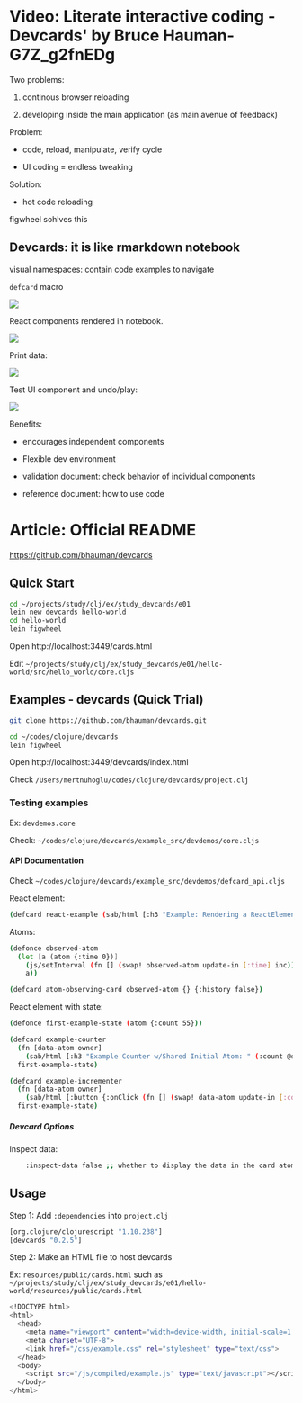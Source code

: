 
# Video: Literate interactive coding - Devcards' by Bruce Hauman-G7Z_g2fnEDg

Two problems:

1. continous browser reloading

2. developing inside the main application (as main avenue of feedback)

Problem:

- code, reload, manipulate, verify cycle

- UI coding = endless tweaking

Solution:

- hot code reloading

figwheel sohlves this

## Devcards: it is like rmarkdown notebook

visual namespaces: contain code examples to navigate

`defcard` macro

![](/Users/mertnuhoglu/gdrive/keynote_resimler/screencapture//20200305101536.png)

React components rendered in notebook.

![](/Users/mertnuhoglu/gdrive/keynote_resimler/screencapture//20200305101628.png)

Print data:

![](/Users/mertnuhoglu/gdrive/keynote_resimler/screencapture//20200305101835.png)

Test UI component and undo/play:

![](/Users/mertnuhoglu/gdrive/keynote_resimler/screencapture//20200305102020.png)

Benefits:

- encourages independent components

- Flexible dev environment

- validation document: check behavior of individual components

- reference document: how to use code

# Article: Official README

https://github.com/bhauman/devcards

## Quick Start

``` bash
cd ~/projects/study/clj/ex/study_devcards/e01
lein new devcards hello-world
cd hello-world
lein figwheel
``` 

Open http://localhost:3449/cards.html

Edit `~/projects/study/clj/ex/study_devcards/e01/hello-world/src/hello_world/core.cljs`

## Examples - devcards (Quick Trial)

``` bash
git clone https://github.com/bhauman/devcards.git
``` 

``` bash
cd ~/codes/clojure/devcards
lein figwheel
``` 

Open http://localhost:3449/devcards/index.html

Check `/Users/mertnuhoglu/codes/clojure/devcards/project.clj`

### Testing examples

Ex: `devdemos.core`

Check: `~/codes/clojure/devcards/example_src/devdemos/core.cljs`

#### API Documentation

Check `~/codes/clojure/devcards/example_src/devdemos/defcard_api.cljs`

React element:

``` bash
(defcard react-example (sab/html [:h3 "Example: Rendering a ReactElement"]))
``` 

Atoms:

``` bash
(defonce observed-atom
  (let [a (atom {:time 0})]
    (js/setInterval (fn [] (swap! observed-atom update-in [:time] inc)) 1000)
    a))

(defcard atom-observing-card observed-atom {} {:history false})
``` 

React element with state:

``` bash
(defonce first-example-state (atom {:count 55}))

(defcard example-counter
  (fn [data-atom owner]
    (sab/html [:h3 "Example Counter w/Shared Initial Atom: " (:count @data-atom)]))
  first-example-state)

(defcard example-incrementer
  (fn [data-atom owner]
    (sab/html [:button {:onClick (fn [] (swap! data-atom update-in [:count] inc)) } "increment"]))
  first-example-state)

``` 

##### Devcard Options

Inspect data:

``` bash
    :inspect-data false ;; whether to display the data in the card atom
``` 

## Usage

Step 1: Add `:dependencies` into `project.clj`

``` bash
[org.clojure/clojurescript "1.10.238"]
[devcards "0.2.5"]
``` 

Step 2: Make an HTML file to host devcards

Ex: `resources/public/cards.html` such as `~/projects/study/clj/ex/study_devcards/e01/hello-world/resources/public/cards.html`

``` bash
<!DOCTYPE html>
<html>
  <head>
    <meta name="viewport" content="width=device-width, initial-scale=1.0, maximum-scale=1.0, user-scalable=no">
    <meta charset="UTF-8">
    <link href="/css/example.css" rel="stylesheet" type="text/css">
  </head>
  <body>
    <script src="/js/compiled/example.js" type="text/javascript"></script>
  </body>
</html>
``` 



